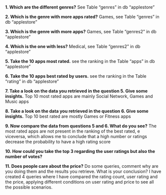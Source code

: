 
**1. Which are the different genres?**
See Table “genres” in db “applestore”

**2. Which is the genre with more apps rated?**
Games, see Table “genres” in db “applestore”

**3. Which is the genre with more apps?**
Games, see Table “genres2” in db “applestore”

**4. Which is the one with less?**
Medical, see Table “genres2” in db “applestore”

**5. Take the 10 apps most rated.**
see the ranking in the Table “apps” in db “applestore”

**6. Take the 10 apps best rated by users.**
see the ranking in the Table “rating” in db “applestore”

**7. Take a look on the data you retrieved in the question 5. Give some insights.**
Top 10 most rated apps are mainly Social Network, Games and Music apps

**8. Take a look on the data you retrieved in the question 6. Give some insights.**
Top 10 best rated are mostly Games or Fitness apps

**9. Now compare the data from questions 5 and 6. What do you see?**
The most rated apps are not present in the ranking of the best rated, e viceversa, which allows me to conclude that a high number or ratings decrease the probability to have a high rating score

**10. How could you take the top 3 regarding the user ratings but also the number of votes?**

**11. Does people care about the price?** Do some queries, comment why are you doing them and the results you retrieve. What is your conclusion?
I have created 4 queries where I have compared the rating count, user rating and the price, applying different conditions on user rating and price to see all the possible scenarios.



